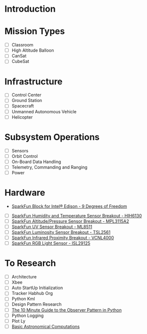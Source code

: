 Introduction
==

# Mission Types
- [ ] Classroom
- [ ] High Altitude Balloon
- [ ] CanSat
- [ ] CubeSat

# Infrastructure
- [ ] Control Center
- [ ] Ground Station
- [ ] Spacecraft
- [ ] Unmanned Autonomous Vehicle
- [ ] Helicopter

# Subsystem Operations
- [ ] Sensors
- [ ] Orbit Control
- [ ] On-Board Data Handling
- [ ] Telemetry, Commanding and Ranging
- [ ] Power

# Hardware
- [SparkFun Block for Intel® Edison - 9 Degrees of Freedom](https://www.sparkfun.com/products/13033)
- [ ] [SparkFun Humidity and Temperature Sensor Breakout - HIH6130](https://www.sparkfun.com/products/11295)
- [ ] [SparkFun Altitude/Pressure Sensor Breakout - MPL3115A2](https://www.sparkfun.com/products/11084)
- [ ] [SparkFun UV Sensor Breakout - ML8511](https://www.sparkfun.com/products/12705)
- [ ] [SparkFun Luminosity Sensor Breakout - TSL2561](https://www.sparkfun.com/products/12055)
- [ ] [SparkFun Infrared Proximity Breakout - VCNL4000](https://www.sparkfun.com/products/10901)
- [ ] [SparkFun RGB Light Sensor - ISL29125](https://www.sparkfun.com/products/12829)

# To Research
- [ ] Architecture
- [ ] Xbee
- [ ] Auto StartUp Initialization
- [ ] Tracker Habhub Org
- [ ] Python Kml
- [ ] Design Pattern Research
- [ ] [The 10 Minute Guide to the Observer Pattern in Python](http://www.giantflyingsaucer.com/blog/?p=5117)
- [ ] Python Logging
- [ ] Plot Ly
- [ ] [Basic Astronomical Computations](http://rhodesmill.org/pyephem/)
